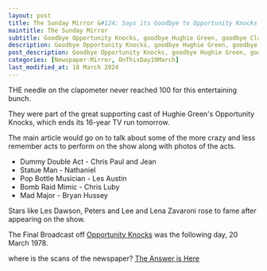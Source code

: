 ```yaml
---
layout: post
title: The Sunday Mirror &#124; Says its Goodbye to Opportunity Knocks &#124; 19 March 1978
maintitle: The Sunday Mirror
subtitle: Goodbye Opportunity Knocks, goodbye Hughie Green, goodbye Clapometer
description: Goodbye Opportunity Knocks, goodbye Hughie Green, goodbye Clapometer.
post_description: Goodbye Opportunity Knocks, goodbye Hughie Green, goodbye Clapometer.
categories: [Newspaper-Mirror, OnThisDay19March]
last_modified_at: 18 March 2024
---
```



<p>THE needle on the clapometer never reached 100 for this entertaining bunch.</p>
<p>They were part of the great supporting cast of Hughie Green's Opportunity Knocks, which ends its 16-year TV run tomorrow.</p>
<p>The main article would go on to talk about some of the more crazy and less remember acts to perform on the show along with photos of the acts.</p>
<ul>
<li>Dummy Double Act - Chris Paul and Jean</li>
<li>Statue Man - Nathaniel</li>
<li>Pop Bottle Musician - Les Austin</li>
<li>Bomb Raid Mimic - Chris Luby</li>
<li>Mad Major - Bryan Hussey</li>
</ul>
<p>Stars like Les Dawson, Peters and Lee and Lena Zavaroni rose to fame after appearing on the show.</p>
<p>The Final Broadcast off <a href="/1978-03-20-opportunity-knocks">Opportunity Knocks</a> was the following day, 20 March 1978.</p>
<p>where is the scans of the newspaper? <a href="/2024-03-16-notice/">The Answer is Here</a></p>

